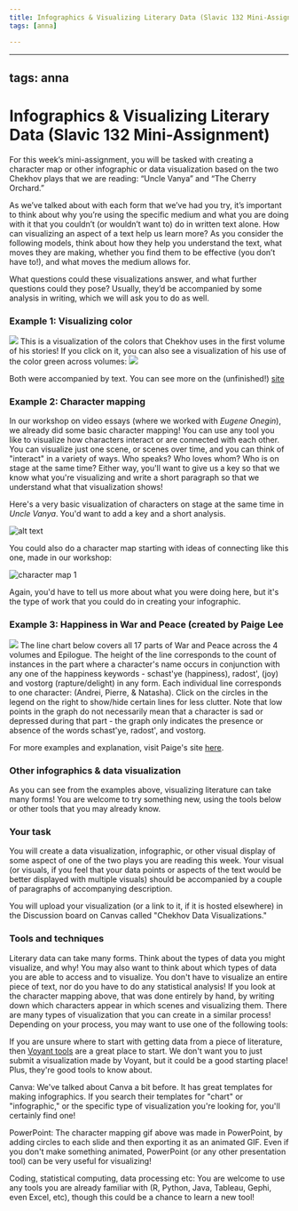 ```yaml
---
title: Infographics & Visualizing Literary Data (Slavic 132 Mini-Assignment)
tags: [anna]

---
```


---
tags: anna
---

# Infographics & Visualizing Literary Data (Slavic 132 Mini-Assignment)

For this week’s mini-assignment, you will be tasked with creating a character map or other infographic or data visualization based on the two Chekhov plays that we are reading: “Uncle Vanya” and “The Cherry Orchard.”

As we’ve talked about with each form that we’ve had you try, it’s important to think about why you’re using the specific medium and what you are doing with it that you couldn’t (or wouldn’t want to) do in written text alone. How can visualizing an aspect of a text help us learn more? As you consider the following models, think about how they help you understand the text, what moves they are making, whether you find them to be effective (you don’t have to!), and what moves the medium allows for. 

What questions could these visualizations answer, and what further questions could they pose? Usually, they’d be accompanied by some analysis in writing, which we will ask you to do as well.




### Example 1: Visualizing color
![](https://i.imgur.com/ZFNEDCM.png)
This is a visualization of the colors that Chekhov uses in the first volume of his stories! If you click on it, you can also see a visualization of his use of the color green across volumes:
![](https://i.imgur.com/BYvVSuG.png)

Both were accompanied by text. You can see more on the (unfinished!) [site](https://chekhovcolor.weebly.com/the-stories.html)

### Example 2: Character mapping
In our workshop on video essays (where we worked with *Eugene Onegin*), we already did some basic character mapping! You can use any tool you like to visualize how characters interact or are connected with each other. You can visualize just one scene, or scenes over time, and you can think of "interact" in a variety of ways. Who speaks? Who loves whom? Who is on stage at the same time? Either way, you'll want to give us a key so that we know what you're visualizing and write a short paragraph so that we understand what that visualization shows!

Here's a very basic visualization of characters on stage at the same time in *Uncle Vanya*. You'd want to add a key and a short analysis.

![alt text](https://files.slack.com/files-pri/T0HTW3H0V-F052H4H0F5J/output.gif?pub_secret=77be584d94)

You could also do a character map starting with ideas of connecting like this one, made in our workshop:

 ![character map 1](https://i.imgur.com/VD2i1mx.jpg)
 
 Again, you'd have to tell us more about what you were doing here, but it's the type of work that you could do in creating your infographic.


### Example 3: Happiness in War and Peace (created by Paige Lee

![](https://i.imgur.com/IdzdNHO.png)
The line chart below covers all 17 parts of War and Peace across the 4 volumes and Epilogue. The height of the line corresponds to the count of instances in the part where a character's name occurs in conjunction with any one of the happiness keywords - schast'ye (happiness), radost', (joy) and vostorg (rapture/delight) in any form. Each individual line corresponds to one character: (Andrei, Pierre, & Natasha). Click on the circles in the legend on the right to show/hide certain lines for less clutter. Note that low points in the graph do not necessarily mean that a character is sad or depressed during that part - the graph only indicates the presence or absence of the words schast'ye, radost', and vostorg.

For more examples and explanation, visit Paige's site [here](https://eelegiap.github.io/warandpeaceandhappiness/#visualizations).
### Other infographics & data visualization

As you can see from the examples above, visualizing literature can take many forms! You are welcome to try something new, using the tools below or other tools that you may already know. 

### Your task
You will create a data visualization, infographic, or other visual display of some aspect of one of the two plays you are reading this week. Your visual (or visuals, if you feel that your data points or aspects of the text would be better displayed with multiple visuals) should be accompanied by a couple of paragraphs of accompanying description. 

You will upload your visualization (or a link to it, if it is hosted elsewhere) in the Discussion board on Canvas called "Chekhov Data Visualizations."

### Tools and techniques
Literary data can take many forms. Think about the types of data you might visualize, and why! You may also want to think about which types of data you are able to access and to visualize. You don't have to visualize an entire piece of text, nor do you have to do any statistical analysis! If you look at the character mapping above, that was done entirely by hand, by writing down which characters appear in which scenes and visualizing them. There are many types of visualization that you can create in a similar process! Depending on your process, you may want to use one of the following tools:


If you are unsure where to start with getting data from a piece of literature, then [Voyant tools](https://voyant-tools.org/) are a great place to start. We don't want you to just submit a visualization made by Voyant, but it could be a good starting place! Plus, they're good tools to know about. 

Canva: We've talked about Canva a bit before. It has great templates for making infographics. If you search their templates for "chart" or "infographic," or the specific type of visualization you're looking for, you'll certainly find one!

PowerPoint: The character mapping gif above was made in PowerPoint, by adding circles to each slide and then exporting it as an animated GIF. Even if you don't make something animated, PowerPoint (or any other presentation tool) can be very useful for visualizing!

Coding, statistical computing, data processing etc: You are welcome to use any tools you are already familiar with (R, Python, Java, Tableau, Gephi, even Excel, etc), though this could be a chance to learn a new tool! 

